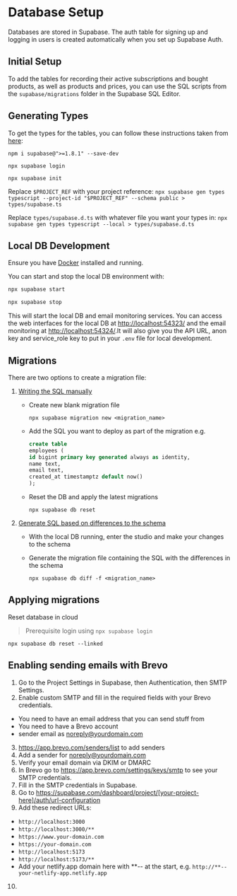 # Database Setup

Databases are stored in Supabase. The auth table for signing up and logging in users is created automatically when you set up Supabase Auth.

## Initial Setup

To add the tables for recording their active subscriptions and bought products, as well as products and prices, you can use the SQL scripts from the `supabase/migrations` folder in the Supabase SQL Editor.

## Generating Types

To get the types for the tables, you can follow these instructions taken from [here](https://supabase.com/docs/guides/api/rest/generating-types#generating-types-using-supabase-cli):

`npm i supabase@">=1.8.1" --save-dev`

`npx supabase login`

`npx supabase init`

Replace `$PROJECT_REF` with your project reference:
`npx supabase gen types typescript --project-id "$PROJECT_REF" --schema public > types/supabase.ts`

Replace `types/supabase.d.ts` with whatever file you want your types in:
`npx supabase gen types typescript --local > types/supabase.d.ts`

## Local DB Development

Ensure you have [Docker](https://docs.docker.com/get-docker/) installed and running.

You can start and stop the local DB environment with:

```bash
npx supabase start

npx supabase stop
```

This will start the local DB and email monitoring services. You can access the web interfaces for the local DB at [http://localhost:54323/](http://localhost:54323/) and the email monitoring at [http://localhost:54324/](http://localhost:54324/).It will also give you the API URL, anon key and service_role key to put in your `.env` file for local development.

## Migrations

There are two options to create a migration file:

1. [Writing the SQL manually](https://supabase.com/docs/guides/cli/local-development#database-migrations)

   - Create new blank migration file

     `npx supabase migration new <migration_name>`

   - Add the SQL you want to deploy as part of the migration e.g.

     ```sql
     create table
     employees (
     id bigint primary key generated always as identity,
     name text,
     email text,
     created_at timestamptz default now()
     );
     ```

   - Reset the DB and apply the latest migrations

     `npx supabase db reset`

2. [Generate SQL based on differences to the schema](https://supabase.com/docs/guides/cli/local-development#diffing-changes)

   - With the local DB running, enter the studio and make your changes to the schema

   - Generate the migration file containing the SQL with the differences in the schema

     `npx supabase db diff -f <migration_name>`

## Applying migrations

Reset database in cloud

> Prerequisite login using `npx supabase login`

`npx supabase db reset --linked`

## Enabling sending emails with Brevo

1. Go to the Project Settings in Supabase, then Authentication, then SMTP Settings.
2. Enable custom SMTP and fill in the required fields with your Brevo credentials.

- You need to have an email address that you can send stuff from
- You need to have a Brevo account
- sender email as noreply@yourdomain.com

3. https://app.brevo.com/senders/list to add senders
4. Add a sender for noreply@yourdomain.com
5. Verify your email domain via DKIM or DMARC
6. In Brevo go to https://app.brevo.com/settings/keys/smtp to see your SMTP credentials.
7. Fill in the SMTP credentials in Supabase.
8. Go to https://supabase.com/dashboard/project/[your-project-here]/auth/url-configuration
9. Add these redirect URLs:

- `http://localhost:3000`
- `http://localhost:3000/**`
- `https://www.your-domain.com`
- `https://your-domain.com`
- `http://localhost:5173`
- `http://localhost:5173/**`
- Add your netlify.app domain here with **-- at the start, e.g. `http://**--your-netlify-app.netlify.app`

10.
